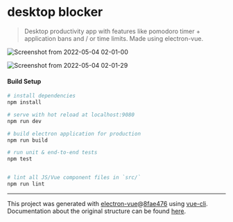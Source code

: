 # desktop blocker

> Desktop productivity app with features like pomodoro timer + application bans and / or time limits. Made using electron-vue.

![Screenshot from 2022-05-04 02-01-00](https://user-images.githubusercontent.com/11241733/166514823-abc4d95b-7d35-4c76-87fa-b0e7abae106b.png)

![Screenshot from 2022-05-04 02-01-29](https://user-images.githubusercontent.com/11241733/166514840-c702841b-9e1e-4007-8987-4d8f81106b11.png)

#### Build Setup

``` bash
# install dependencies
npm install

# serve with hot reload at localhost:9080
npm run dev

# build electron application for production
npm run build

# run unit & end-to-end tests
npm test


# lint all JS/Vue component files in `src/`
npm run lint

```

---

This project was generated with [electron-vue](https://github.com/SimulatedGREG/electron-vue)@[8fae476](https://github.com/SimulatedGREG/electron-vue/tree/8fae4763e9d225d3691b627e83b9e09b56f6c935) using [vue-cli](https://github.com/vuejs/vue-cli). Documentation about the original structure can be found [here](https://simulatedgreg.gitbooks.io/electron-vue/content/index.html).

